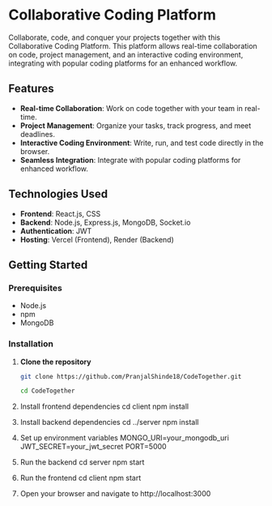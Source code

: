 # Collaborative Coding Platform

Collaborate, code, and conquer your projects together with this Collaborative Coding Platform. This platform allows real-time collaboration on code, project management, and an interactive coding environment, integrating with popular coding platforms for an enhanced workflow.

## Features

- **Real-time Collaboration**: Work on code together with your team in real-time.
- **Project Management**: Organize your tasks, track progress, and meet deadlines.
- **Interactive Coding Environment**: Write, run, and test code directly in the browser.
- **Seamless Integration**: Integrate with popular coding platforms for enhanced workflow.

## Technologies Used

- **Frontend**: React.js, CSS
- **Backend**: Node.js, Express.js, MongoDB, Socket.io
- **Authentication**: JWT
- **Hosting**: Vercel (Frontend), Render (Backend)

## Getting Started

### Prerequisites

- Node.js
- npm
- MongoDB

### Installation

1. **Clone the repository**
   ```sh
   git clone https://github.com/PranjalShinde18/CodeTogether.git
   
   cd CodeTogether

2. Install frontend dependencies
cd client
npm install

3. Install backend dependencies
cd ../server
npm install

4. Set up environment variables
MONGO_URI=your_mongodb_uri
JWT_SECRET=your_jwt_secret
PORT=5000


5. Run the backend
cd server
npm start

6. Run the frontend
cd client
npm start

7. Open your browser and navigate to
http://localhost:3000

